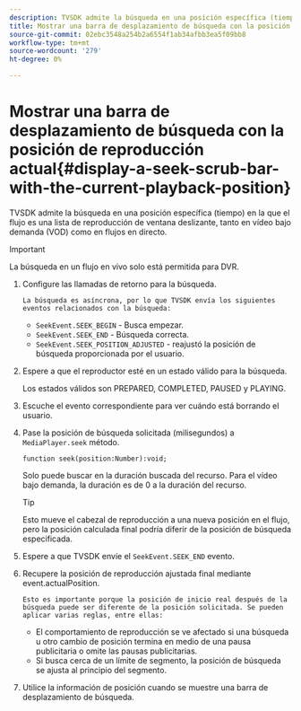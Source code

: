 ```yaml
---
description: TVSDK admite la búsqueda en una posición específica (tiempo) en la que el flujo es una lista de reproducción de ventana deslizante, tanto en vídeo bajo demanda (VOD) como en flujos en directo.
title: Mostrar una barra de desplazamiento de búsqueda con la posición de reproducción actual
source-git-commit: 02ebc3548a254b2a6554f1ab34afbb3ea5f09bb8
workflow-type: tm+mt
source-wordcount: '279'
ht-degree: 0%

---
```


# Mostrar una barra de desplazamiento de búsqueda con la posición de reproducción actual{#display-a-seek-scrub-bar-with-the-current-playback-position}

TVSDK admite la búsqueda en una posición específica (tiempo) en la que el flujo es una lista de reproducción de ventana deslizante, tanto en vídeo bajo demanda (VOD) como en flujos en directo.

>[!IMPORTANT]
>
>La búsqueda en un flujo en vivo solo está permitida para DVR.

1. Configure las llamadas de retorno para la búsqueda.

       La búsqueda es asíncrona, por lo que TVSDK envía los siguientes eventos relacionados con la búsqueda:
   
   * `SeekEvent.SEEK_BEGIN` - Busca empezar.
   * `SeekEvent.SEEK_END` - Búsqueda correcta.
   * `SeekEvent.SEEK_POSITION_ADJUSTED` - reajustó la posición de búsqueda proporcionada por el usuario.

1. Espere a que el reproductor esté en un estado válido para la búsqueda.

   Los estados válidos son PREPARED, COMPLETED, PAUSED y PLAYING.

1. Escuche el evento correspondiente para ver cuándo está borrando el usuario.
1. Pase la posición de búsqueda solicitada (milisegundos) a `MediaPlayer.seek` método.

   ```
   function seek(position:Number):void;
   ```

   Solo puede buscar en la duración buscada del recurso. Para el vídeo bajo demanda, la duración es de 0 a la duración del recurso.

   >[!TIP]
   >
   >Esto mueve el cabezal de reproducción a una nueva posición en el flujo, pero la posición calculada final podría diferir de la posición de búsqueda especificada.

1. Espere a que TVSDK envíe el `SeekEvent.SEEK_END` evento.
1. Recupere la posición de reproducción ajustada final mediante event.actualPosition.

       Esto es importante porque la posición de inicio real después de la búsqueda puede ser diferente de la posición solicitada. Se pueden aplicar varias reglas, entre ellas:
   
   * El comportamiento de reproducción se ve afectado si una búsqueda u otro cambio de posición termina en medio de una pausa publicitaria o omite las pausas publicitarias.
   * Si busca cerca de un límite de segmento, la posición de búsqueda se ajusta al principio del segmento.

1. Utilice la información de posición cuando se muestre una barra de desplazamiento de búsqueda.
